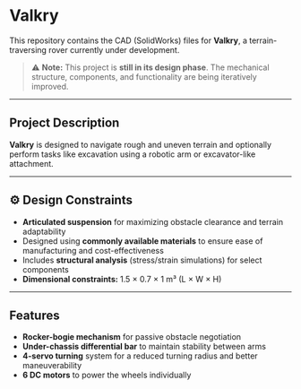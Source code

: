 # Valkry

This repository contains the CAD (SolidWorks) files for **Valkry**, a terrain-traversing rover currently under development.  
> ⚠️ **Note:** This project is **still in its design phase**. The mechanical structure, components, and functionality are being iteratively improved.

---

##  Project Description

**Valkry** is designed to navigate rough and uneven terrain and optionally perform tasks like excavation using a robotic arm or excavator-like attachment.

---

## ⚙️ Design Constraints

-  **Articulated suspension** for maximizing obstacle clearance and terrain adaptability  
-   Designed using **commonly available materials** to ensure ease of manufacturing and cost-effectiveness  
-  Includes **structural analysis** (stress/strain simulations) for select components  
-  **Dimensional constraints:** 1.5 × 0.7 × 1 m³ (L × W × H)

---

##  Features

-  **Rocker-bogie mechanism** for passive obstacle negotiation  
-  **Under-chassis differential bar** to maintain stability between arms  
-  **4-servo turning** system for a reduced turning radius and better maneuverability  
-  **6 DC motors** to power the wheels individually



